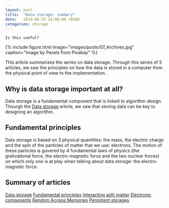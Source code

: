 ```yaml
---
layout: post
title:  "Data storage: summary"
date:   2019-08-25 14:00:00 +0200
categories: storage
---
```


	Is this useful?

{% include figure.html image="images/posts/07_Archives.jpg" caption="Image by Pexels from Pixabay" %}

This article summarizes the series on data storage. Through this series of 5 articles, we saw the principles on how the data is stored in a computer from the physical point of view to the implementation. 

## Why is data storage important at all?

Data storage is a fundamental component that is linked to algorithm design. Thourgh the [Data storage]({{site.url}}/data-storage/2019/03/31/Data-storage/) article, we saw that storing data can be key to designing an algorithm. 

## Fundamental principles

Data storage is based on 3 physical quantities: the mass, the electric charge and the spin of the particles of matter that we use: electrons. The motion of these particles is govered by 4 fundamental laws of physics (the grativational force, the electro-magnetic force and the two nuclear forces) on which only one is at play when talking about data storage: the electro-magnetic force. 

## Summary of articles

[Data storage]({{site.url}}/data-storage/2019/03/31/Data-storage/)
[Fundamental principles]({{site.url}}/data-storage/2019/04/09/fundamental-principles/)
[Interacting with matter]({{site.url}}/data-storage/2019/04/16/interacting-with-matter/)
[Electronic components]({{site.url}}/data-storage/2019/04/30/electronic-components/)
[Random Access Memories]({{site.url}}/data-storage/2019/07/23/data-storage-random-access-memories/)
[Persistent storages]({{site.url}}/data-storage/2019/08/12/persistent-storage/)